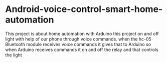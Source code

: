 # Android-voice-control-smart-home-automation
This project is about home automation with Arduino this project on and off light with help of our phone through voice commands. when the hc-05 Bluetooth module receives voice commands it gives that to Arduino so when Arduino receives commands it on and off the relay and that controls the light

